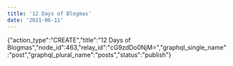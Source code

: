 ```yaml
---
title: '12 Days of Blogmas'
date: '2021-06-11'
---
```


{"action_type":"CREATE","title":"12 Days of Blogmas","node_id":463,"relay_id":"cG9zdDo0NjM=","graphql_single_name":"post","graphql_plural_name":"posts","status":"publish"}
